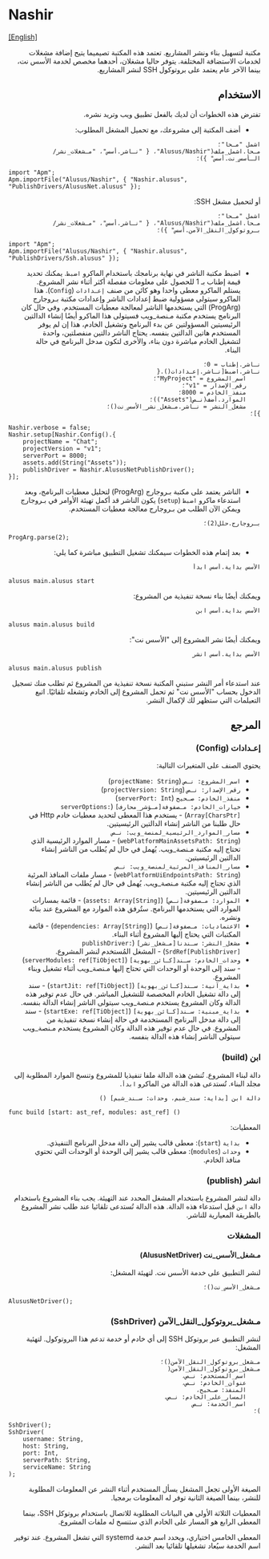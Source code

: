 # Nashir
[[English]](readme.md)

<div dir=rtl>

مكتبة لتسهيل بناء ونشر المشاريع. تعتمد هذه المكتبة تصيميما يتيح إضافة مشغلات لخدمات الاستضافة المختلفة.
يتوفر حاليا مشغلان، أحدهما مخصص لخدمة الأسس نت، بينما الآخر عام يعتمد على بروتوكول SSH لنشر المشاريع.

## الاستخدام

تفترض هذه الخطوات أن لديك بالفعل تطبيق ويب وتريد نشره.

* أضف المكتبة إلى مشروعك، مع تحميل المشغل المطلوب:

```
اشمل "مـحا"؛
مـحا.اشمل_ملف("Alusus/Nashir"، { "نـاشر.أسس"، "مـشغلات_نشر/الـأسس_نت.أسس" })؛
```

<div dir=ltr>

```
import "Apm";
Apm.importFile("Alusus/Nashir", { "Nashir.alusus", "PublishDrivers/AlususNet.alusus" });
```

</div>

أو لتحميل مشغل SSH:

```
اشمل "مـحا"؛
مـحا.اشمل_ملف("Alusus/Nashir"، { "نـاشر.أسس"، "مـشغلات_نشر/بـروتوكول_النقل_الآمن.أسس" })؛
```

<div dir=ltr>

```
import "Apm";
Apm.importFile("Alusus/Nashir", { "Nashir.alusus", "PublishDrivers/Ssh.alusus" });
```

</div>

* اضبط مكتبة الناشر في نهاية برنامجك باستخدام الماكرو `اضبط`. يمكنك تحديد قيمة إطناب بـ 1 للحصول على
  معلومات مفصلة أكثر أثناء نشر المشروع. يستلم الماكرو معطى واحدا وهو كائن من صنف `إعـدادات` (`Config`).
  هذا الماكرو سيتولى مسؤولية ضبط إعدادات الناشر وإعدادات مكتبة بـروجارج (ProgArg) التي يستخدمها الناشر
  لمعالجة معطيات المستخدم. وفي حال كان البرنامج يستخدم مكتبة مـنصة_ويب فسيتولى هذا الماكرو أيضًا إنشاء
  الدالتين الرئيسيتين المسؤولتين عن بدء البرنامج وتشغيل الخادم، هذا إن لم يوفر المستخدم هاتين الدالتين
  بنفسه. يحتاج الناشر دالتين منفصلتين، واحدة لتشغيل الخادم مباشرة دون بناء، والأخرى لتكون مدخل البرنامج
  في حالة البناء.

```
نـاشر.إطناب = 0؛
نـاشر.اضبط[نـاشر.إعـدادات().{
    اسم_المشروع = "MyProject"؛
    رقم_الإصدار = "v1"؛
    منفذ_الخادم = 8000؛
    الموارد.أضف(نـص("Assets"))؛
    مشغل_النشر = نـاشر.مـشغل_نشر_الأسس_نت()؛
}]؛
```

<div dir=ltr>

```
Nashir.verbose = false;
Nashir.setup[Nashir.Config().{
    projectName = "Chat";
    projectVersion = "v1";
    serverPort = 8000;
    assets.add(String("Assets"));
    publishDriver = Nashir.AlususNetPublishDriver();
}];
```

</div>

* الناشر يعتمد على مكتبة بـروجارج (ProgArg) لتحليل معطيات البرنامج، وبعد استدعاء ماكرو `اضبط` (`setup`)
  يكون الناشر قد أكمل تهيئة الأوامر في بـروجارج ويمكن الآن الطلب من بـروجارج معالجة معطيات المستخدم.

```
بـروجارج.حلل(2)؛
```

<div dir=ltr>

```
ProgArg.parse(2);
```

</div>

* بعد إتمام هذه الخطوات سيمكنك تشغيل التطبيق مباشرة كما يلي:

```
الأسس بداية.أسس ابدأ
```

<div dir=ltr>

```
alusus main.alusus start
```

</div>

ويمكنك أيضًا بناء نسخة تنفيذية من المشروع:

```
الأسس بداية.أسس ابن
```

<div dir=ltr>

```
alusus main.alusus build
```

</div>

ويمكنك أيضًا نشر المشروع إلى "الأسس نت":

```
الأسس بداية.أسس انشر
```

<div dir=ltr>

```
alusus main.alusus publish
```

</div>

عند استدعاء أمر النشر ستبني المكتبة نسخة تنفيذية من المشروع ثم تطلب منك تسجيل الدخول بحساب "الأسس نت"
ثم تحمل المشروع إلى الخادم وتشغله تلقائيًا. اتبع التعيلمات التي ستظهر لك لإكمال النشر.


## المرجع

### إعـدادات (Config)

يحتوي الصنف على المتغيرات التالية:

* `اسم_المشروع: نـص` (`projectName: String`)
* `رقم_الإصدار: نـص` (`projectVersion: String`)
* `منفذ_الخادم: صـحيح` (`serverPort: Int`)
* `خيارات_الخادم: مـصفوفة[مـؤشر_محارف]` (`serverOptions: Array[CharsPtr]`) - يستخدم هذا المعطى لتحديد
  معطيات خادم Http في حال طلبنا من الناشر إنشاء الدالتين الرئيسيتين.
* `مسار_الموارد_الرئيسية_لمنصة_ويب: نـص` (`webPlatformMainAssetsPath: String`) - مسار الموارد الرئيسية
  الذي تحتاج إليه مكتبة مـنصة_ويب. يُهمل في حال لم يُطلب من الناشر إنشاء الدالتين الرئيسيتين.
* `مسار_المنافذ_المرئية_لمنصة_ويب: نـص` (`webPlatformUiEndpointsPath: String`) - مسار ملفات المنافذ
  المرئية الذي تحتاج إليه مكتبة مـنصة_ويب. يُهمل في حال لم يُطلب من الناشر إنشاء الدالتين الرئيسيتين.
* `الموارد: مـصفوفة[نـص]` (`assets: Array[String]`) - قائمة بمسارات الموارد التي يستخدمها البرنامج.
  ستُرفق هذه الموارد مع المشروع عند بنائه ونشره.
* `الاعتماديات: مـصفوفة[نـص]` (`dependencies: Array[String]`) - قائمة المكتبات التي يحتاج إليها المشروع
  أثناء البناء.
* `مشغل_النشر: سـندنا[مـشغل_نشر]` (`publishDriver: SrdRef[PublishDriver]`) - المشغل المُستخدم لنشر المشروع.
* `وحدات_الخادم: سـند[كـائن_بهوية]` (`serverModules: ref[TiObject]`) - سند إلى الوحدة أو الوحدات التي
  تحتاج إليها مـنصة_ويب أثناء تشغيل وبناء المشروع.
* `بداية_آنية: سـند[كـائن_بهوية]` (`startJit: ref[TiObject]`) - سند إلى دالة تشغيل الخادم المخصصة للتشغيل
  المباشر. في حال عدم توفير هذه الدالة وكان المشروع يستخدم مـنصة_ويب سيتولى الناشر إنشاء الدالة بنفسه.
* `بداية_مبنية: سـند[كـائن_بهوية]` (`startExe: ref[TiObject]`) - سند إلى دالة مدخل البرنامج المستخدمة في
  حالة إنشاء نسخة تنفيذية من المشروع. في حال عدم توفير هذه الدالة وكان المشروع يستخدم مـنصة_ويب سيتولى
  الناشر إنشاء هذه الدالة بنفسه.

### ابن (build)

دالة لبناء المشروع. تُنشئ هذه الدالة ملفا تنفيذيا للمشروع وتنسخ الموارد المطلوبة إلى مجلد البناء.
تُستدعى هذه الدالة من الماكرو `ابدأ`.

```
دالة ابن [بداية: سند_شبم، وحدات: سـند_شبم] ()
```

<div dir=ltr>

```
func build [start: ast_ref, modules: ast_ref] ()
```

</div>

المعطيات:
* `بداية` (`start`): معطى قالب يشير إلى دالة مدخل البرنامج التنفيذي.
* `وحدات` (`modules`): معطى قالب يشير إلى الوحدة أو الوحدات التي تحتوي منافذ الخادم.

### انشر (publish)

دالة لنشر المشروع باستخدام المشغل المحدد عند التهيئة. يجب بناء المشروع باستخدام دالة `ابن` قبل استدعاء هذه الدالة.
هذه الدالة تُستدعى تلقائيا عند طلب نشر المشروع بالطريقة المعيارية للناشر.

### المشغلات

#### مـشغل_الأسس_نت (AlususNetDriver)

لنشر التطبيق على خدمة الأسس نت. لتهيئة المشغل:

```
مـشغل_الأسس_نت()؛
```

<div dir=ltr>

```
AlususNetDriver();
```

</div>

### مـشغل_بروتوكول_النقل_الآمن (SshDriver)

لنشر التطبيق عبر بروتوكل SSH إلى أي خادم أو خدمة تدعم هذا البروتوكول. لتهئية المشغل:

```
مـشغل_بروتوكول_النقل_الآمن()؛
مـشغل_بروتوكول_النقل_الآمن(
    اسم_المستخدم: نـص،
    عنوان_الخادم: نـص،
    المنفذ: صـحيح،
    المسار_على_الخادم: نـص،
    اسم_الخدمة: نـص
)؛
```

<div dir=ltr>

```
SshDriver();
SshDriver(
    username: String,
    host: String,
    port: Int,
    serverPath: String,
    serviceName: String
);
```

</div>

الصيغة الأولى تجعل المشغل يسأل المستخدم أثناء النشر عن المعلومات المطلوبة للنشر، بينما الصيغة
الثانية توفر له المعلومات برمجيا.

المعطيات الثلاثة الأولى هي البيانات المطلوبة للاتصال باستخدام
بروتوكل SSH، بينما المعطى الرابع هو المسار على الخادم الذي ستنسخ له ملفات المشروع.

المعطى الخامس اختياري، ويحدد اسم خدمة systemd التي تشغل المشروع. عند توفير اسم الخدمة سيُعاد
تشغيلها تلقائيا بعد النشر.

</div>


